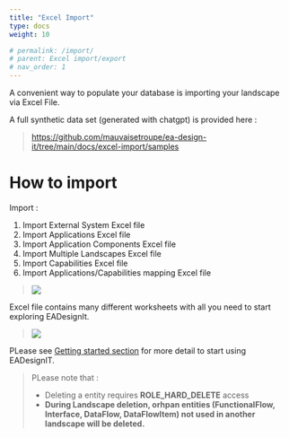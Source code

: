 ```yaml
---
title: "Excel Import"
type: docs
weight: 10

# permalink: /import/
# parent: Excel import/export
# nav_order: 1
---
```


A convenient way to populate your database is importing your landscape via Excel File.

A full synthetic data set (generated with chatgpt) is provided here : 

> https://github.com/mauvaisetroupe/ea-design-it/tree/main/docs/excel-import/samples


# How to import

Import :
1. Import External System Excel file
1. Import Applications Excel file
1. Import Application Components Excel file
1. Import Multiple Landscapes Excel file
1. Import Capabilities Excel file
1. Import Applications/Capabilities mapping Excel file 

> <img src="/ea-design-it/getting-started/img_2023-09-30_23-20-49.png">

Excel file contains many different worksheets with all you need to start exploring EADesignIt.

> <img src="../excel-summary.png">


PLease see [Getting started section](./ea-design-it/getting-started/) for more detail to start using EADesignIT.



> PLease note that :
> - Deleting a entity requires **ROLE_HARD_DELETE** access
> - **During Landscape deletion, orhpan entities (FunctionalFlow, Interface, DataFlow, DataFlowItem) not used in another landscape will be deleted.** 

